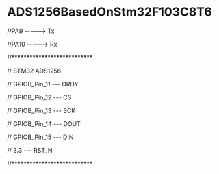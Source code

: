 # ADS1256BasedOnStm32F103C8T6


//PA9  -----> Tx

//PA10 -----> Rx



//***************************   	 

//			STM32	 	 ADS1256

//		GPIOB_Pin_11 --- DRDY

//		GPIOB_Pin_12 --- CS

//		GPIOB_Pin_13 --- SCK

//		GPIOB_Pin_14 --- DOUT

//		GPIOB_Pin_15 --- DIN

//		         3.3 --- RST_N

//***************************		
